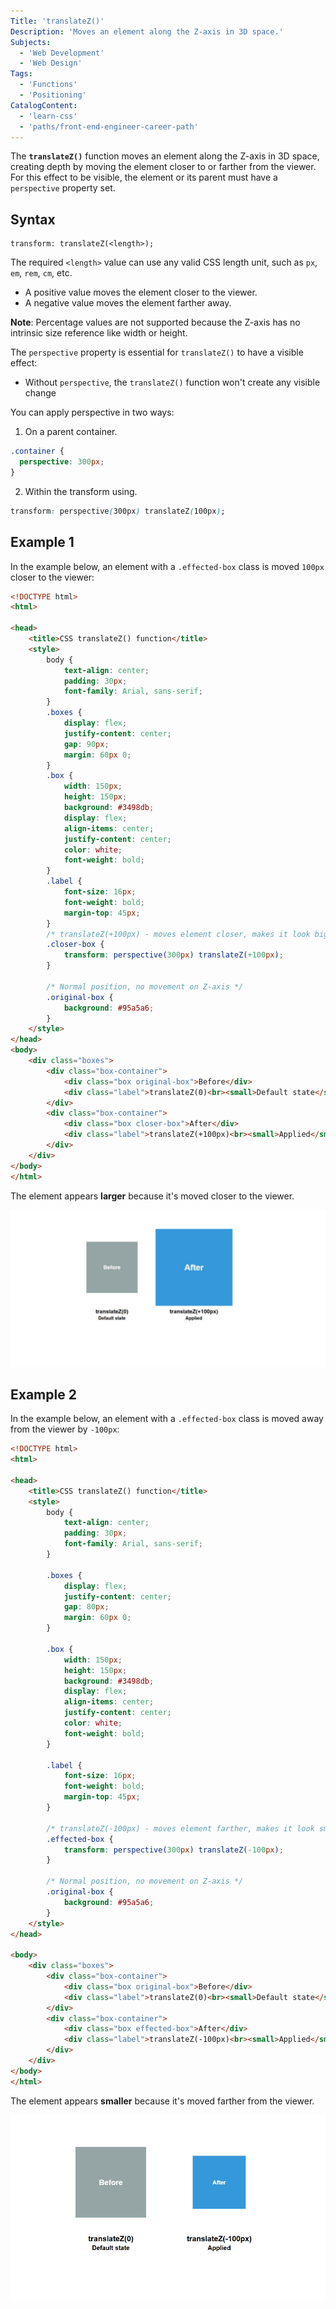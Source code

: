 ```yaml
---
Title: 'translateZ()'
Description: 'Moves an element along the Z-axis in 3D space.'
Subjects:
  - 'Web Development'
  - 'Web Design'
Tags:
  - 'Functions'
  - 'Positioning'
CatalogContent:
  - 'learn-css'
  - 'paths/front-end-engineer-career-path'
---
```


The **`translateZ()`** function moves an element along the Z-axis in 3D space, creating depth by moving the element closer to or farther from the viewer. For this effect to be visible, the element or its parent must have a `perspective` property set.

## Syntax

```pseudo
transform: translateZ(<length>);
```

The required `<length>` value can use any valid CSS length unit, such as `px`, `em`, `rem`, `cm`, etc. 

- A positive value moves the element closer to the viewer.
- A negative value moves the element farther away.

**Note**: Percentage values are not supported because the Z-axis has no intrinsic size reference like width or height.

The `perspective` property is essential for `translateZ()` to have a visible effect:


- Without `perspective`, the `translateZ()` function won't create any visible change

You can apply perspective in two ways:
1. On a parent container.
```css
.container {
  perspective: 300px;
}
```
2. Within the transform using.
 ```css
 transform: perspective(300px) translateZ(100px);
 ```

## Example 1

In the example below, an element with a `.effected-box` class is moved `100px` closer to the viewer:
```html
<!DOCTYPE html>
<html>

<head>
    <title>CSS translateZ() function</title>
    <style>
        body {
            text-align: center;
            padding: 30px;
            font-family: Arial, sans-serif;
        }
        .boxes {
            display: flex;
            justify-content: center;
            gap: 90px;
            margin: 60px 0;
        }
        .box {
            width: 150px;
            height: 150px;
            background: #3498db;
            display: flex;
            align-items: center;
            justify-content: center;
            color: white;
            font-weight: bold;
        }
        .label {
            font-size: 16px;
            font-weight: bold;
            margin-top: 45px;
        }
        /* translateZ(+100px) - moves element closer, makes it look bigger */
        .closer-box {
            transform: perspective(300px) translateZ(+100px);
        }

        /* Normal position, no movement on Z-axis */
        .original-box {
            background: #95a5a6;
        }
    </style>
</head>
<body>
    <div class="boxes">
        <div class="box-container">
            <div class="box original-box">Before</div>
            <div class="label">translateZ(0)<br><small>Default state</small></div>
        </div>
        <div class="box-container">
            <div class="box closer-box">After</div>
            <div class="label">translateZ(+100px)<br><small>Applied</small></div>
        </div>
    </div>
</body>
</html>
```
The element appears **larger** because it's moved closer to the viewer.

![Positive translateZ example ](https://raw.githubusercontent.com/Codecademy/docs/main/media/css_translateZ_pos.png)

## Example 2

In the example below, an element with a `.effected-box` class is moved away from the viewer by `-100px`:
```html
<!DOCTYPE html>
<html>

<head>
    <title>CSS translateZ() function</title>
    <style>
        body {
            text-align: center;
            padding: 30px;
            font-family: Arial, sans-serif;
        }

        .boxes {
            display: flex;
            justify-content: center;
            gap: 80px;
            margin: 60px 0;
        }

        .box {
            width: 150px;
            height: 150px;
            background: #3498db;
            display: flex;
            align-items: center;
            justify-content: center;
            color: white;
            font-weight: bold;
        }

        .label {
            font-size: 16px;
            font-weight: bold;
            margin-top: 45px;
        }

        /* translateZ(-100px) - moves element farther, makes it look smaller */
        .effected-box {
            transform: perspective(300px) translateZ(-100px);
        }

        /* Normal position, no movement on Z-axis */
        .original-box {
            background: #95a5a6;
        }
    </style>
</head>

<body>
    <div class="boxes">
        <div class="box-container">
            <div class="box original-box">Before</div>
            <div class="label">translateZ(0)<br><small>Default state</small></div>
        </div>
        <div class="box-container">
            <div class="box effected-box">After</div>
            <div class="label">translateZ(-100px)<br><small>Applied</small></div>
        </div>
    </div>
</body>
</html>
```

The element appears **smaller** because it's moved farther from the viewer.

![Negative translateZ example](https://raw.githubusercontent.com/Codecademy/docs/main/media/css_translateZ_neg.png)

